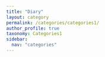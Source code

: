 ```yaml
---
title: "Diary"
layout: category
permalink: /categories/categories1/
author_profile: true
taxonomy: Categories1
sidebar:
  nav: "categories"
---
```

